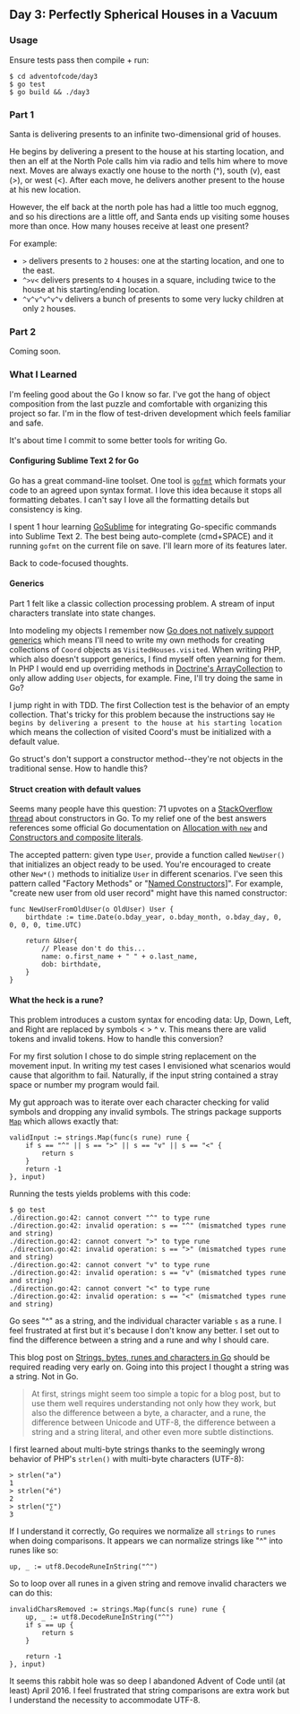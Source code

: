 ## Day 3: Perfectly Spherical Houses in a Vacuum

### Usage

Ensure tests pass then compile + run:

    $ cd adventofcode/day3
    $ go test
    $ go build && ./day3

### Part 1

Santa is delivering presents to an infinite two-dimensional grid of houses.

He begins by delivering a present to the house at his starting location, and then an elf at the North Pole calls him via radio and tells him where to move next. Moves are always exactly one house to the north (^), south (v), east (>), or west (<). After each move, he delivers another present to the house at his new location.

However, the elf back at the north pole has had a little too much eggnog, and so his directions are a little off, and Santa ends up visiting some houses more than once. How many houses receive at least one present?

For example:

* `>` delivers presents to `2` houses: one at the starting location, and one to the east.
* `^>v<` delivers presents to `4` houses in a square, including twice to the house at his starting/ending location.
* `^v^v^v^v^v` delivers a bunch of presents to some very lucky children at only `2` houses.

### Part 2

Coming soon.

### What I Learned

I'm feeling good about the Go I know so far. I've got the hang of object composition from the last puzzle and comfortable with organizing this project so far. I'm in the flow of test-driven development which feels familiar and safe.

It's about time I commit to some better tools for writing Go.

#### Configuring Sublime Text 2 for Go

Go has a great command-line toolset. One tool is [`gofmt`](https://golang.org/cmd/gofmt/) which formats your code to an agreed upon syntax format. I love this idea because it stops all formatting debates. I can't say I love all the formatting details but consistency is king.

I spent 1 hour learning [GoSublime](https://github.com/DisposaBoy/GoSublime) for integrating Go-specific commands into Sublime Text 2. The best being auto-complete (cmd+SPACE) and it running `gofmt` on the current file on save. I'll learn more of its features later.

Back to code-focused thoughts.

#### Generics

Part 1 felt like a classic collection processing problem. A stream of input characters translate into state changes.

Into modeling my objects I remember now [Go does not natively support generics]() which means I'll need to write my own methods for creating collections of `Coord` objects as `VisitedHouses.visited`. When writing PHP, which also doesn't support generics, I find myself often yearning for them. In PHP I would end up overriding methods in [Doctrine's ArrayCollection](https://github.com/doctrine/collections/blob/master/lib/Doctrine/Common/Collections/ArrayCollection.php#L53) to only allow adding `User` objects, for example. Fine, I'll try doing the same in Go?

I jump right in with TDD. The first Collection test is the behavior of an empty collection. That's tricky for this problem because the instructions say `He begins by delivering a present to the house at his starting location` which means the collection of visited Coord's must be initialized with a default value.

Go struct's don't support a constructor method--they're not objects in the traditional sense. How to handle this?

#### Struct creation with default values

Seems many people have this question: 71 upvotes on a [StackOverflow thread](http://stackoverflow.com/questions/18125625/constructors-in-go) about constructors in Go. To my relief one of the best answers references some official Go documentation on [Allocation with `new`](https://golang.org/doc/effective_go.html#allocation_new) and [Constructors and composite literals](https://golang.org/doc/effective_go.html#composite_literals).

The accepted pattern: given type `User`, provide a function called `NewUser()` that initializes an object ready to be used. You're encouraged to create other `New*()` methods to initialize `User` in different scenarios. I've seen this pattern called "Factory Methods" or "[Named Constructors](http://verraes.net/2014/06/named-constructors-in-php/)]". For example, "create new user from old user record" might have this named constructor:

    func NewUserFromOldUser(o OldUser) User {
        birthdate := time.Date(o.bday_year, o.bday_month, o.bday_day, 0, 0, 0, 0, time.UTC)

        return &User{
            // Please don't do this...
            name: o.first_name + " " + o.last_name,
            dob: birthdate,
        }
    }

#### What the heck is a rune?

This problem introduces a custom syntax for encoding data: Up, Down, Left, and Right are replaced by symbols < > ^ v. This means there are valid tokens and invalid tokens. How to handle this conversion?

For my first solution I chose to do simple string replacement on the movement input. In writing my test cases I envisioned what scenarios would cause that algorithm to fail. Naturally, if the input string contained a stray space or number my program would fail.

My gut approach was to iterate over each character checking for valid symbols and dropping any invalid symbols. The strings package supports [`Map`](https://golang.org/pkg/strings/#Map) which allows exactly that:

    validInput := strings.Map(func(s rune) rune {
        if s == "^" || s == ">" || s == "v" || s == "<" {
            return s
        }
        return -1
    }, input)

Running the tests yields problems with this code:

    $ go test
    ./direction.go:42: cannot convert "^" to type rune
    ./direction.go:42: invalid operation: s == "^" (mismatched types rune and string)
    ./direction.go:42: cannot convert ">" to type rune
    ./direction.go:42: invalid operation: s == ">" (mismatched types rune and string)
    ./direction.go:42: cannot convert "v" to type rune
    ./direction.go:42: invalid operation: s == "v" (mismatched types rune and string)
    ./direction.go:42: cannot convert "<" to type rune
    ./direction.go:42: invalid operation: s == "<" (mismatched types rune and string)

Go sees "^" as a string, and the individual character variable `s` as a rune. I feel frustrated at first but it's because I don't know any better. I set out to find the difference between a string and a rune and why I should care.

This blog post on [Strings, bytes, runes and characters in Go](https://blog.golang.org/strings) should be required reading very early on. Going into this project I thought a string was a string. Not in Go.

> At first, strings might seem too simple a topic for a blog post, but to use them well requires understanding not only how they work, but also the difference between a byte, a character, and a rune, the difference between Unicode and UTF-8, the difference between a string and a string literal, and other even more subtle distinctions.

I first learned about multi-byte strings thanks to the seemingly wrong behavior of PHP's `strlen()` with multi-byte characters (UTF-8):

    > strlen("a")
    1
    > strlen("é")
    2
    > strlen("∑")
    3

If I understand it correctly, Go requires we normalize all `strings` to `runes` when doing comparisons. It appears we can normalize strings like "^" into runes like so:

    up, _ := utf8.DecodeRuneInString("^")

So to loop over all runes in a given string and remove invalid characters we can do this:

    invalidCharsRemoved := strings.Map(func(s rune) rune {
        up, _ := utf8.DecodeRuneInString("^")
        if s == up {
            return s
        }

        return -1
    }, input)

It seems this rabbit hole was so deep I abandoned Advent of Code until
(at least) April 2016. I feel frustrated that string comparisons are
extra work but I understand the necessity to accommodate UTF-8.
